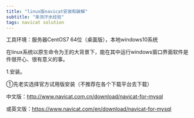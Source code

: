 ```yaml
---
title: "linux版navicat安装和破解"
subtitle: "亲测汗水经验"
tags: navicat solution
---
```


<script>
window.location.href='https://blog.csdn.net/superit401/article/details/78110079';
</script>

工具环境：服务器CentOS7 64位（桌面版），本地windows10系统

在linux系统以原生命令为王的大背景下，能在其中运行windows窗口界面软件是件很开心、很有意义的事。

1.安装。

①先老实选择官方试用版安装（不推荐在各个下载平台去下载）

中文版：http://www.navicat.com.cn/download/navicat-for-mysql

或英文版：https://www.navicat.com/en/download/navicat-for-mysql
